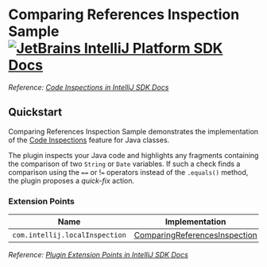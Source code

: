 # Comparing References Inspection Sample [![JetBrains IntelliJ Platform SDK Docs](https://jb.gg/badges/docs.svg)][docs]
*Reference: [Code Inspections in IntelliJ SDK Docs][docs:code_inspections]*

## Quickstart

Comparing References Inspection Sample demonstrates the implementation
of the [Code Inspections][docs:code_inspections] feature for Java classes. 

The plugin inspects your Java code and highlights any fragments containing the comparison of two `String` or `Date`
variables. If such a check finds a comparison using the `==` or !`=` operators instead of the `.equals()` method,
the plugin proposes a *quick-fix* action.

### Extension Points

| Name                           | Implementation                                                      | Extension Point Class                                    |
| ------------------------------ | ------------------------------------------------------------------- | -------------------------------------------------------- |
| `com.intellij.localInspection` | [ComparingReferencesInspection][file:ComparingReferencesInspection] | [AbstractBaseJavaLocalInspectionTool][sdk:AbstractBJLIT] |

*Reference: [Plugin Extension Points in IntelliJ SDK Docs][docs:ep]*


[docs]: https://www.jetbrains.org/intellij/sdk/docs
[docs:code_inspections]: https://www.jetbrains.org/intellij/sdk/docs/tutorials/code_inspections.html
[docs:ep]: https://www.jetbrains.org/intellij/sdk/docs/basics/plugin_structure/plugin_extensions.html

[file:ComparingReferencesInspection]: ./src/main/java/org/intellij/sdk/codeInspection/ComparingReferencesInspection.java

[sdk:AbstractBJLIT]: upsource:///java/java-analysis-api/src/com/intellij/codeInspection/AbstractBaseJavaLocalInspectionTool.java
